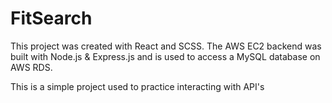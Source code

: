 # FitSearch

This project was created with React and SCSS. The AWS EC2 backend was built with Node.js & Express.js and is used to access a MySQL database on AWS RDS. 

This is a simple project used to practice interacting with API's
